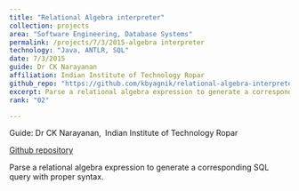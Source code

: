 ```yaml
---
title: "Relational Algebra interpreter"
collection: projects
area: "Software Engineering, Database Systems"
permalink: /projects/7/3/2015-algebra interpreter
technology: "Java, ANTLR, SQL"
date: 7/3/2015
guide: Dr CK Narayanan
affiliation: Indian Institute of Technology Ropar
github_repo: "https://github.com/kbyagnik/relational-algebra-interpreter-using-antlr-v4"
excerpt: Parse a relational algebra expression to generate a corresponding SQL query with proper syntax.
rank: "02"

---
```


Guide: Dr CK Narayanan,&ensp;Indian Institute of Technology Ropar 

[Github repository](https://github.com/kbyagnik/relational-algebra-interpreter-using-antlr-v4)

Parse a relational algebra expression to generate a corresponding SQL query with proper syntax.
